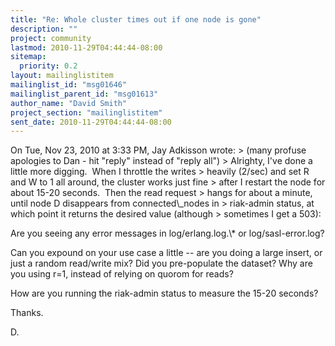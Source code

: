 ```yaml
---
title: "Re: Whole cluster times out if one node is gone"
description: ""
project: community
lastmod: 2010-11-29T04:44:44-08:00
sitemap:
  priority: 0.2
layout: mailinglistitem
mailinglist_id: "msg01646"
mailinglist_parent_id: "msg01613"
author_name: "David Smith"
project_section: "mailinglistitem"
sent_date: 2010-11-29T04:44:44-08:00
---
```



On Tue, Nov 23, 2010 at 3:33 PM, Jay Adkisson  wrote:
&gt; (many profuse apologies to Dan - hit "reply" instead of "reply all")
&gt; Alrighty, I've done a little more digging.  When I throttle the writes
&gt; heavily (2/sec) and set R and W to 1 all around, the cluster works just fine
&gt; after I restart the node for about 15-20 seconds.  Then the read request
&gt; hangs for about a minute, until node D disappears from connected\\_nodes in
&gt; riak-admin status, at which point it returns the desired value (although
&gt; sometimes I get a 503):

Are you seeing any error messages in log/erlang.log.\\* or log/sasl-error.log?

Can you expound on your use case a little -- are you doing a large
insert, or just a random read/write mix? Did you pre-populate the
dataset? Why are you using r=1, instead of relying on quorom for
reads?

How are you running the riak-admin status to measure the 15-20 seconds?

Thanks.

D.

